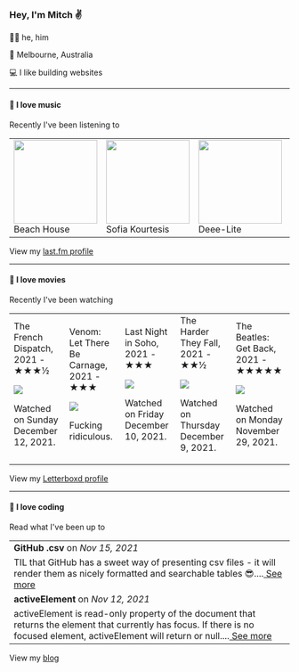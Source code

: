 <article><h3>Hey, I&#x27;m Mitch ✌️</h3><section><p>🙆‍♂️ he, him</p><p>📍 Melbourne, Australia</p><p>💻 I like building websites</p></section><hr/><section><h4>💽 I love music</h4><p>Recently I&#x27;ve been listening to</p><table><tbody><td><img src="https://lastfm.freetls.fastly.net/i/u/174s/f59aa166434c40f5ad86167435c6e469.png" height="150px" alt="" role="presentation"/><br/>Beach House</td><td><img src="https://lastfm.freetls.fastly.net/i/u/174s/4fbe971005b75445052c216faa7f0097.png" height="150px" alt="" role="presentation"/><br/>Sofia Kourtesis</td><td><img src="https://lastfm.freetls.fastly.net/i/u/174s/7691d60eb3f040c0a6d7762bafa2d797.png" height="150px" alt="" role="presentation"/><br/>Deee-Lite</td><td><img src="https://lastfm.freetls.fastly.net/i/u/174s/372de73aa1d2f9d4ea6779de34f33c4d.png" height="150px" alt="" role="presentation"/><br/>beabadoobee</td><td><img src="https://lastfm.freetls.fastly.net/i/u/174s/65f4fe960a64b9cd2910492175b5b12a.png" height="150px" alt="" role="presentation"/><br/>Little Simz</td></tbody></table><span>View my <a href="https://www.last.fm/user/mylsb">last.fm profile</a></span></section><hr/><section><h4>📼 I love movies</h4><p>Recently I&#x27;ve been watching</p><table><tbody><td>The French Dispatch, 2021 - ★★★½<br/><span> <p><img src="https://a.ltrbxd.com/resized/film-poster/4/7/1/2/0/7/471207-the-french-dispatch-0-500-0-750-crop.jpg?k=e78593abed"/></p> <p>Watched on Sunday December 12, 2021.</p> </span></td><td>Venom: Let There Be Carnage, 2021 - ★★★<br/><span> <p><img src="https://a.ltrbxd.com/resized/film-poster/5/0/8/6/3/8/508638-venom-let-there-be-carnage-0-500-0-750-crop.jpg?k=553c604246"/></p> <p>Fucking ridiculous.</p> </span></td><td>Last Night in Soho, 2021 - ★★★<br/><span> <p><img src="https://a.ltrbxd.com/resized/film-poster/5/0/5/0/0/0/505000-last-night-in-soho-0-500-0-750-crop.jpg?k=5b9a91875e"/></p> <p>Watched on Friday December 10, 2021.</p> </span></td><td>The Harder They Fall, 2021 - ★★½<br/><span> <p><img src="https://a.ltrbxd.com/resized/film-poster/5/4/4/9/3/6/544936-the-harder-they-fall-0-500-0-750-crop.jpg?k=186669768e"/></p> <p>Watched on Thursday December 9, 2021.</p> </span></td><td>The Beatles: Get Back, 2021 - ★★★★★<br/><span> <p><img src="https://a.ltrbxd.com/resized/film-poster/7/9/5/7/5/5/795755-the-beatles-get-back-0-500-0-750-crop.jpg?k=b93c0fec04"/></p> <p>Watched on Monday November 29, 2021.</p> </span></td></tbody></table><span>View my <a href="https://letterboxd.com/myslab/">Letterboxd profile</a></span></section><hr/><section><h4>📰 I love coding</h4><p>Read what I&#x27;ve been up to</p><table><tbody><tr><td><b>GitHub .csv</b> on <i>Nov 15, 2021</i></td></tr><tr><td><span>TIL that GitHub has a sweet way of presenting csv files - it will render them as nicely formatted and searchable tables 😎....</span><a href="https://world.hey.com/mitch.stewart/github-csv-cfba803e"> See more</a></td></tr><tr><td><b>activeElement</b> on <i>Nov 12, 2021</i></td></tr><tr><td><span>activeElement is read-only property of the document that returns the element that currently has focus. If there is no focused element, activeElement will return <body> or null....</span><a href="https://world.hey.com/mitch.stewart/activeelement-48c14c6a"> See more</a></td></tr></tbody></table><span>View my <a href="https://world.hey.com/mitch.stewart/">blog</a></span></section></article>